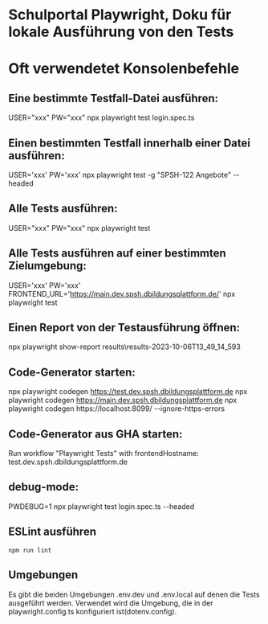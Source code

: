 # Schulportal Playwright, Doku für lokale Ausführung von den Tests

# Oft verwendetet Konsolenbefehle

## Eine bestimmte Testfall-Datei ausführen: 
USER="xxx" PW="xxx" npx playwright test login.spec.ts

## Einen bestimmten Testfall innerhalb einer Datei ausführen: 
USER='xxx' PW='xxx' npx playwright test -g "SPSH-122 Angebote" --headed

## Alle Tests ausführen: 
USER="xxx" PW="xxx" npx playwright test

## Alle Tests ausführen auf einer bestimmten Zielumgebung:
USER='xxx' PW='xxx' FRONTEND_URL='https://main.dev.spsh.dbildungsplattform.de/' npx playwright test

## Einen Report von der Testausführung öffnen: 
npx playwright show-report results\results-2023-10-06T13_49_14_593

## Code-Generator starten: 
npx playwright codegen https://test.dev.spsh.dbildungsplattform.de
npx playwright codegen https://main.dev.spsh.dbildungsplattform.de
npx playwright codegen https://localhost:8099/ --ignore-https-errors

## Code-Generator aus GHA starten: 
Run workflow "Playwright Tests" with frontendHostname: test.dev.spsh.dbildungsplattform.de

## debug-mode: 
PWDEBUG=1 npx playwright test login.spec.ts --headed

## ESLint ausführen
`npm run lint`

## Umgebungen
Es gibt die beiden Umgebungen .env.dev und .env.local auf denen die Tests ausgeführt werden. Verwendet wird die Umgebung, die in der playwright.config.ts konfiguriert ist(dotenv.config).